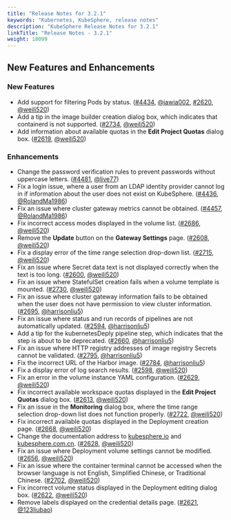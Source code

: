 ```yaml
---
title: "Release Notes for 3.2.1"
keywords: "Kubernetes, KubeSphere, release notes"
description: "KubeSphere Release Notes for 3.2.1"
linkTitle: "Release Notes - 3.2.1"
weight: 18099
---
```


## New Features and Enhancements

### New Features

- Add support for filtering Pods by status. ([#4434](https://github.com/kubesphere/kubesphere/pull/4434), [@iawia002](https://github.com/iawia002), [#2620](https://github.com/kubesphere/console/pull/2620), [@weili520](https://github.com/weili520))
- Add a tip in the image builder creation dialog box, which indicates that containerd is not supported. ([#2734](https://github.com/kubesphere/console/pull/2734), [@weili520](https://github.com/weili520))
- Add information about available quotas in the **Edit Project Quotas** dialog box. ([#2619](https://github.com/kubesphere/console/pull/2619), [@weili520](https://github.com/weili520))

### Enhancements

- Change the password verification rules to prevent passwords without uppercase letters. ([#4481](https://github.com/kubesphere/kubesphere/pull/4481), [@live77](https://github.com/live77))
- Fix a login issue, where a user from an LDAP identity provider cannot log in if information about the user does not exist on KubeSphere. ([#4436](https://github.com/kubesphere/kubesphere/pull/4436), [@RolandMa1986](https://github.com/RolandMa1986))
- Fix an issue where cluster gateway metrics cannot be obtained. ([#4457](https://github.com/kubesphere/kubesphere/pull/4457), [@RolandMa1986](https://github.com/RolandMa1986))
- Fix incorrect access modes displayed in the volume list. ([#2686](https://github.com/kubesphere/console/pull/2686), [@weili520](https://github.com/weili520))
- Remove the **Update** button on the **Gateway Settings** page. ([#2608](https://github.com/kubesphere/console/pull/2608), [@weili520](https://github.com/weili520))
- Fix a display error of the time range selection drop-down list. ([#2715](https://github.com/kubesphere/console/pull/2715), [@weili520](https://github.com/weili520))
- Fix an issue where Secret data text is not displayed correctly when the text is too long. ([#2600](https://github.com/kubesphere/console/pull/2600), [@weili520](https://github.com/weili520))
- Fix an issue where StatefulSet creation fails when a volume template is mounted. ([#2730](https://github.com/kubesphere/console/pull/2730), [@weili520](https://github.com/weili520))
- Fix an issue where cluster gateway information fails to be obtained when the user does not have permission to view cluster information. ([#2695](https://github.com/kubesphere/console/pull/2695), [@harrisonliu5](https://github.com/harrisonliu5))
- Fix an issue where status and run records of pipelines are not automatically updated. ([#2594](https://github.com/kubesphere/console/pull/2594), [@harrisonliu5](https://github.com/harrisonliu5))
- Add a tip for the kubernetesDeply pipeline step, which indicates that the step is about to be deprecated. ([#2660](https://github.com/kubesphere/console/pull/2660), [@harrisonliu5](https://github.com/harrisonliu5))
- Fix an issue where HTTP registry addresses of image registry Secrets cannot be validated. ([#2795](https://github.com/kubesphere/console/pull/2795), [@harrisonliu5](https://github.com/harrisonliu5))
- Fix the incorrect URL of the Harbor image. ([#2784](https://github.com/kubesphere/console/pull/2784), [@harrisonliu5](https://github.com/harrisonliu5))
- Fix a display error of log search results. ([#2598](https://github.com/kubesphere/console/pull/2598), [@weili520](https://github.com/weili520))
- Fix an error in the volume instance YAML configuration. ([#2629](https://github.com/kubesphere/console/pull/2629), [@weili520](https://github.com/weili520))
- Fix incorrect available workspace quotas displayed in the **Edit Project Quotas** dialog box. ([#2613](https://github.com/kubesphere/console/pull/2613), [@weili520](https://github.com/weili520))
- Fix an issue in the **Monitoring** dialog box, where the time range selection drop-down list does not function properly. ([#2722](https://github.com/kubesphere/console/pull/2722), [@weili520](https://github.com/weili520))
- Fix incorrect available quotas displayed in the Deployment creation page. ([#2668](https://github.com/kubesphere/console/pull/2668), [@weili520](https://github.com/weili520))
- Change the documentation address to [kubesphere.io](http://kubesphere.io/) and [kubesphere.com.cn](http://kubesphere.com.cn/). ([#2628](https://github.com/kubesphere/console/pull/2628), [@weili520](https://github.com/weili520))
- Fix an issue where Deployment volume settings cannot be modified. ([#2656](https://github.com/kubesphere/console/pull/2656), [@weili520](https://github.com/weili520))
- Fix an issue where the container terminal cannot be accessed when the browser language is not English, Simplified Chinese, or Traditional Chinese. ([#2702](https://github.com/kubesphere/console/pull/2702), [@weili520](https://github.com/weili520))
- Fix incorrect volume status displayed in the Deployment editing dialog box. ([#2622](https://github.com/kubesphere/console/pull/2622), [@weili520](https://github.com/weili520))
- Remove labels displayed on the credential details page. ([#2621](https://github.com/kubesphere/console/pull/2621), [@123liubao](https://github.com/123liubao))